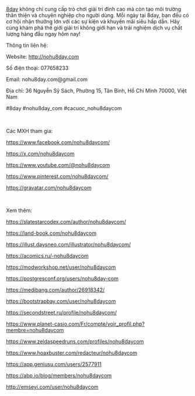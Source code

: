<p><a href="http://nohu8day.com"><span style="font-weight: 400;">8day</span></a><span style="font-weight: 400;"> kh&ocirc;ng chỉ cung cấp tr&ograve; chơi giải tr&iacute; đỉnh cao m&agrave; c&ograve;n tạo m&ocirc;i trường th&acirc;n thiện v&agrave; chuy&ecirc;n nghiệp cho người d&ugrave;ng. Mỗi ng&agrave;y tại 8day, bạn đều c&oacute; cơ hội nhận thưởng lớn với c&aacute;c sự kiện v&agrave; khuyến m&atilde;i si&ecirc;u hấp dẫn. H&atilde;y c&ugrave;ng kh&aacute;m ph&aacute; thế giới giải tr&iacute; kh&ocirc;ng giới hạn v&agrave; trải nghiệm dịch vụ chất lượng h&agrave;ng đầu ngay h&ocirc;m nay!</span></p>
<p><span style="font-weight: 400;">Th&ocirc;ng tin li&ecirc;n hệ:</span></p>
<p><span style="font-weight: 400;">Website: </span><a href="http://nohu8day.com"><span style="font-weight: 400;">http://nohu8day.com</span></a></p>
<p><span style="font-weight: 400;">Số điện thoại: 077658233</span></p>
<p><span style="font-weight: 400;">Email: nohu8day.com@gmail.com</span></p>
<p><span style="font-weight: 400;">Địa chỉ: 36 Nguyễn Sỹ S&aacute;ch, Phường 15, T&acirc;n B&igrave;nh, Hồ Ch&iacute; Minh 70000, Việt Nam</span></p>
<p><span style="font-weight: 400;">#8day #nohu8day_com #cacuoc_nohu8daycom</span></p>
<p>&nbsp;</p>
<p><span style="font-weight: 400;">C&aacute;c MXH tham gia:</span></p>
<p><a href="https://www.facebook.com/nohu8daycom/"><span style="font-weight: 400;">https://www.facebook.com/nohu8daycom/</span></a><span style="font-weight: 400;">&nbsp;</span></p>
<p><a href="https://x.com/nohu8daycom"><span style="font-weight: 400;">https://x.com/nohu8daycom</span></a><span style="font-weight: 400;">&nbsp;</span></p>
<p><a href="https://www.youtube.com/@nohu8daycom"><span style="font-weight: 400;">https://www.youtube.com/@nohu8daycom</span></a><span style="font-weight: 400;">&nbsp;</span></p>
<p><a href="https://www.pinterest.com/nohu8daycom/"><span style="font-weight: 400;">https://www.pinterest.com/nohu8daycom/</span></a><span style="font-weight: 400;">&nbsp;</span></p>
<p><a href="https://gravatar.com/nohu8daycom"><span style="font-weight: 400;">https://gravatar.com/nohu8daycom</span></a><span style="font-weight: 400;">&nbsp;</span></p>
<p>&nbsp;</p>
<p><span style="font-weight: 400;">Xem th&ecirc;m:</span></p>
<p><a href="https://slatestarcodex.com/author/nohu8daycom/"><span style="font-weight: 400;">https://slatestarcodex.com/author/nohu8daycom/</span></a><span style="font-weight: 400;">&nbsp;</span></p>
<p><a href="https://land-book.com/nohu8daycom"><span style="font-weight: 400;">https://land-book.com/nohu8daycom</span></a><span style="font-weight: 400;">&nbsp;</span></p>
<p><a href="https://illust.daysneo.com/illustrator/nohu8daycom/"><span style="font-weight: 400;">https://illust.daysneo.com/illustrator/nohu8daycom/</span></a><span style="font-weight: 400;">&nbsp;</span></p>
<p><a href="https://acomics.ru/-nohu8daycom"><span style="font-weight: 400;">https://acomics.ru/-nohu8daycom</span></a><span style="font-weight: 400;">&nbsp;</span></p>
<p><a href="https://modworkshop.net/user/nohu8daycom"><span style="font-weight: 400;">https://modworkshop.net/user/nohu8daycom</span></a><span style="font-weight: 400;">&nbsp;</span></p>
<p><a href="https://postgresconf.org/users/nohu8day-com"><span style="font-weight: 400;">https://postgresconf.org/users/nohu8day-com</span></a><span style="font-weight: 400;">&nbsp;</span></p>
<p><a href="https://medibang.com/author/26918342/"><span style="font-weight: 400;">https://medibang.com/author/26918342/</span></a><span style="font-weight: 400;">&nbsp;</span></p>
<p><a href="https://bootstrapbay.com/user/nohu8daycom"><span style="font-weight: 400;">https://bootstrapbay.com/user/nohu8daycom</span></a><span style="font-weight: 400;">&nbsp;</span></p>
<p><a href="https://secondstreet.ru/profile/nohu8daycom/"><span style="font-weight: 400;">https://secondstreet.ru/profile/nohu8daycom/</span></a><span style="font-weight: 400;">&nbsp;&nbsp;</span></p>
<p><a href="https://www.planet-casio.com/Fr/compte/voir_profil.php?membre=nohu8daycom"><span style="font-weight: 400;">https://www.planet-casio.com/Fr/compte/voir_profil.php?membre=nohu8daycom</span></a><span style="font-weight: 400;">&nbsp;</span></p>
<p><a href="https://www.zeldaspeedruns.com/profiles/nohu8daycom"><span style="font-weight: 400;">https://www.zeldaspeedruns.com/profiles/nohu8daycom</span></a><span style="font-weight: 400;">&nbsp;</span></p>
<p><a href="https://www.hoaxbuster.com/redacteur/nohu8daycom"><span style="font-weight: 400;">https://www.hoaxbuster.com/redacteur/nohu8daycom</span></a><span style="font-weight: 400;">&nbsp;</span></p>
<p><a href="https://app.geniusu.com/users/2577911"><span style="font-weight: 400;">https://app.geniusu.com/users/2577911</span></a><span style="font-weight: 400;">&nbsp;</span></p>
<p><a href="https://abp.io/blog/members/nohu8daycom"><span style="font-weight: 400;">https://abp.io/blog/members/nohu8daycom</span></a><span style="font-weight: 400;">&nbsp;</span></p>
<p><a href="http://emseyi.com/user/nohu8daycom"><span style="font-weight: 400;">http://emseyi.com/user/nohu8daycom</span></a><span style="font-weight: 400;">&nbsp;</span></p>
<p><br /><br /><br /></p>